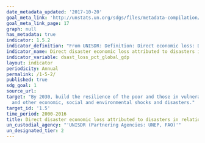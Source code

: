 ```yaml
---
date_metadata_updated: '2017-10-20'
goal_meta_link: 'http://unstats.un.org/sdgs/files/metadata-compilation/Metadata-Goal-1.pdf'
goal_meta_link_page: 17
graph: null
has_metadata: true
indicator: 1.5.2
indicator_definition: "From UNISDR: Definition: Direct economic loss: Direct loss is nearly equivalent to physical damage. The monetary value of total or partial destruction of physical assets existing in the affected area. Examples include loss to physical assets such as damaged housings, factories and infrastructure. Direct losses usually happen during the event or within the first few hours after the event and are often assessed soon after the event to estimate recovery cost and claim insurance payments. These are tangible and relatively easy to measure. Direct Economic loss in this indicator framework consists of agriculture loss, damage to industrial and commercial facilities, damage to housings and critical infrastructures. \tWe limit the economic loss into direct economic loss, excluding indirect loss (e.g. loss due to interrupted production) and macro-economic loss. The reason is that there is not yet universally standardized methodology to measure indirect and macro-economic loss while direct loss data monitoring is relatively simpler and more standardized. Global gross domestic product: Summation of GDP of Countries. GDP definition according to the World Bank. Hazardous event: The occurrence of a natural or human-induced phenomenon in a particular place during a particular period of time due to the existence of a hazard. Hazard: A potentially damaging physical event, phenomenon or human activity that may cause the loss of life or injury, property damage, social and economic disruption or environmental degradation. UNISDR recommends setting NO threshold for recording hazardous event in order to monitor all hazardous events. Small-scale but frequent hazardous events that are not registered in international disaster loss databases account for an important share of damages and losses when they are combined, and often go unnoticed by the national and international community. These events, when accumulated, are often a source of poverty in developing countries but can be effectively addressed by well-designed policies. The scope of the Sendai Framework for Disaster Risk Reduction 2015-2030 is \"the risk of small-scale and large-scale, frequent and infrequent, sudden and slow-onset disasters, caused by natural or man-made hazards as well as relate environmental, technological and biological hazards and risks\". Regarding the inclusion of biological and environmental hazards in natural hazards category and whether and how to integrate man-made hazards, UNISDR will discuss the issue with WHO and other organizations (for example, WHO would be in a better position in terms of data, knowledge and relationship with Member States and other stakeholders to monitor biological events including epidemics. However, we generally do not expect biological disasters will cause physical damages to facilities. ). \tNote: Terminology will be discussed and finalized in the Open-ended Intergovernmental Working Group for Sendai Framework for Disaster Risk Reduction."
indicator_name: Direct disaster economic loss attributed to disasters in relation to global gross domestic product (GDP)
indicator_variable: dsast_loss_pct_global_gdp
layout: indicator
periodicity: Annual
permalink: /1-5-2/
published: true
sdg_goal: 1
source_url: 
target: "By 2030, build the resilience of the poor and those in vulnerable situations  and reduce their exposure and vulnerability to climate-related extreme events
  and other economic, social and environmental shocks and disasters."
target_id: '1.5'
time_period: 2000-2016
title: Direct disaster economic loss attributed to disasters in relation to global  gross domestic product (GDP)
un_custodial_agency: "'UNISDR (Partnering Agencies: UNEP, FAO)'"
un_designated_tier: 2
---
```

